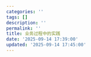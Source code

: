 ```yaml
---
categories: ''
tags: []
description: ''
permalink: ''
title: 业务过程中的实践
date: '2025-09-14 17:39:00'
updated: '2025-09-14 17:45:00'
---
```


